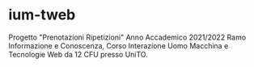 # ium-tweb
Progetto "Prenotazioni Ripetizioni" Anno Accademico 2021/2022 
Ramo Informazione e Conoscenza, Corso Interazione Uomo Macchina e Tecnologie Web da 12 CFU presso UniTO.
